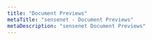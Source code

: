 ```yaml
---
title: "Document Previews"
metaTitle: "sensenet - Document Previews"
metaDescription: "sensenet Document Previews"
---
```

